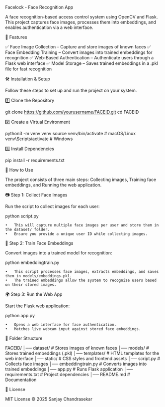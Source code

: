 Facelock - Face Recognition App

A face recognition-based access control system using OpenCV and Flask. This project captures face images, processes them into embeddings, and enables authentication via a web interface.

🚀 Features

✅ Face Image Collection – Capture and store images of known faces
✅ Face Embedding Training – Convert images into trained embeddings for recognition
✅ Web-Based Authentication – Authenticate users through a Flask web interface
✅ Model Storage – Saves trained embeddings in a .pkl file for fast recognition

🛠 Installation & Setup

Follow these steps to set up and run the project on your system.

1️⃣ Clone the Repository

git clone https://github.com/yourusername/FACEID.git
cd FACEID

2️⃣ Create a Virtual Environment

python3 -m venv venv
source venv/bin/activate   # macOS/Linux  
venv\Scripts\activate      # Windows

3️⃣ Install Dependencies

pip install -r requirements.txt

🔧 How to Use

The project consists of three main steps: Collecting images, Training face embeddings, and Running the web application.

📷 Step 1: Collect Face Images

Run the script to collect images for each user:

python script.py

	•	This will capture multiple face images per user and store them in the dataset/ folder.
	•	Ensure you provide a unique user ID while collecting images.

🧠 Step 2: Train Face Embeddings

Convert images into a trained model for recognition:

python embeddingtrain.py

	•	This script processes face images, extracts embeddings, and saves them in models/embeddings.pkl.
	•	The trained embeddings allow the system to recognize users based on their stored images.

🌍 Step 3: Run the Web App

Start the Flask web application:

python app.py

	•	Opens a web interface for face authentication.
	•	Matches live webcam input against stored face embeddings.

📂 Folder Structure

FACEID/
│── dataset/              # Stores images of known faces
│── models/               # Stores trained embeddings (.pkl)
│── templates/            # HTML templates for the web interface
│── static/               # CSS styles and frontend assets
│── script.py             # Collects face images
│── embeddingtrain.py     # Converts images into trained embeddings
│── app.py                # Runs Flask application
│── requirements.txt      # Project dependencies
│── README.md             # Documentation

📝 License

MIT License © 2025 Sanjay Chandrasekar
